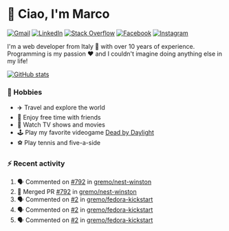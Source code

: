 # 👋 Ciao, I'm Marco

[![Gmail](https://img.shields.io/badge/Gmail-%23BB001B?style=flat-square&logo=gmail&logoColor=white)](mailto:gremo1982@gmail.com)
[![LinkedIn](https://img.shields.io/badge/LinkedIn-%230e76a8?style=flat-square&logo=linkedin)](https://www.linkedin.com/in/marco-polichetti)
[![Stack Overflow](https://img.shields.io/stackexchange/stackoverflow/r/220180?style=flat&logo=stackoverflow&label=Stack%20Overflow&color=%23F47F24)](https://stackoverflow.com/users/220180)
[![Facebook](https://img.shields.io/badge/-Facebook-%234267B2?style=flat-square&logo=facebook&logoColor=white)](https://www.facebook.com/marco.poliketti)
[![Instagram](https://img.shields.io/badge/-Instagram-%23C13584?style=flat-square&logo=instagram&logoColor=white)](https://www.instagram.com/marco.gremo)

I'm a web developer from Italy 🍕 with over 10 years of experience. Programming is my passion ❤️ and I couldn't imagine doing anything else in my life!

[![GitHub stats](https://github-readme-stats.vercel.app/api?username=gremo&show_icons=true&rank_icon=github&theme=transparent)](https://github.com/anuraghazra/github-readme-stats)

### 📅 Hobbies

- ✈️ Travel and explore the world
- 🍻 Enjoy free time with friends
- 🎥 Watch TV shows and movies
- 🕹️ Play my favorite videogame [Dead by Daylight](https://deadbydaylight.com)
- ⚽ Play tennis and five-a-side

### ⚡ Recent activity

<!--START_SECTION:activity-->
1. 🗣 Commented on [#792](https://github.com/gremo/nest-winston/pull/792#issuecomment-1891563041) in [gremo/nest-winston](https://github.com/gremo/nest-winston)
2. 🎉 Merged PR [#792](https://github.com/gremo/nest-winston/pull/792) in [gremo/nest-winston](https://github.com/gremo/nest-winston)
3. 🗣 Commented on [#2](https://github.com/gremo/fedora-kickstart/pull/2#issuecomment-1859158422) in [gremo/fedora-kickstart](https://github.com/gremo/fedora-kickstart)
4. 🗣 Commented on [#2](https://github.com/gremo/fedora-kickstart/pull/2#issuecomment-1858765469) in [gremo/fedora-kickstart](https://github.com/gremo/fedora-kickstart)
5. 🗣 Commented on [#2](https://github.com/gremo/fedora-kickstart/pull/2#issuecomment-1858553922) in [gremo/fedora-kickstart](https://github.com/gremo/fedora-kickstart)
<!--END_SECTION:activity-->

